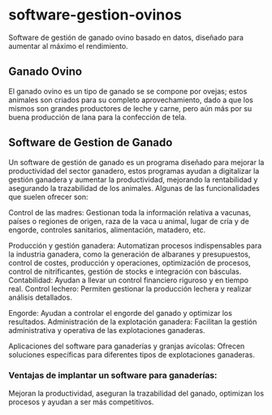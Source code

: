 # software-gestion-ovinos
Software de gestión de ganado ovino basado en datos, diseñado para aumentar al máximo el rendimiento.

## Ganado Ovino
El ganado ovino es un tipo de ganado se se compone por ovejas; estos animales son criados para su completo aprovechamiento, dado a que los mismos son grandes productores de leche y carne, pero aún más por su buena producción de lana para la confección de tela.

## Software de Gestion de Ganado
Un software de gestión de ganado es un programa diseñado para mejorar la productividad del sector ganadero, estos programas ayudan a digitalizar la gestión ganadera y aumentar la productividad, mejorando la rentabilidad y asegurando la trazabilidad de los animales. Algunas de las funcionalidades que suelen ofrecer son:

Control de las madres: Gestionan toda la información relativa a vacunas, países o regiones de origen, raza de la vaca u animal, lugar de cría y de engorde, controles sanitarios, alimentación, matadero, etc.

Producción y gestión ganadera: Automatizan procesos indispensables para la industria ganadera, como la generación de albaranes y presupuestos, control de costes, producción y operaciones, optimización de procesos, control de nitrificantes, gestión de stocks e integración con básculas.
Contabilidad: Ayudan a llevar un control financiero riguroso y en tiempo real.
Control lechero: Permiten gestionar la producción lechera y realizar análisis detallados.

Engorde: Ayudan a controlar el engorde del ganado y optimizar los resultados.
Administración de la explotación ganadera: Facilitan la gestión administrativa y operativa de las explotaciones ganaderas.

Aplicaciones del software para ganaderías y granjas avícolas: Ofrecen soluciones específicas para diferentes tipos de explotaciones ganaderas.

### Ventajas de implantar un software para ganaderías: 
Mejoran la productividad, aseguran la trazabilidad del ganado, optimizan los procesos y ayudan a ser más competitivos.
